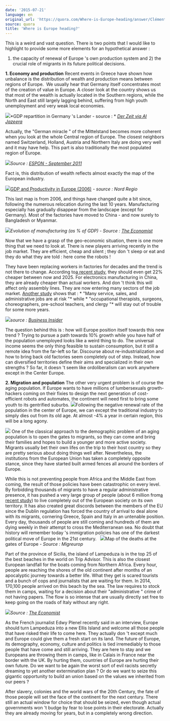 ```yaml
---
date: '2015-07-21'
language: en
original_url: 'https://quora.com/Where-is-Europe-heading/answer/Clément-Renaud'
source: quora
title: 'Where is Europe heading?'
---
```


This is a weird and vast question. There is two points that I would like
to highlight to provide some more elements for an hypothetical answer : 
1) the capacity of renewal of Europe 's own production system and 2) the
crucial role of migrants in its future political decisions. 
 
**1. Economy and production** 
Recent events in Greece have shown how unbalance is the distribution of
wealth and production means between regions of Europe.  We usually hear
that Germany itself concentrates most of the creation of value in
Europe. A closer look at the country shows us that most of the wealth is
actually located in the Southern regions, while the North and East still
largely lagging behind, suffering from high youth unemployment and very
weak local economies. 
 
![](/{{site.base_url}}/img/quora/main-qimg-4f0ea004cc1d02b7100cae91aac7390c-c.png)*GDP repartition in
Germany 's Lander - source : * [*Der Zeit via Al
Jazeera*](http://america.aljazeera.com/opinions/2014/11/germany-berlin-wallfallunificationeconomics.html) 
 
Actually, the  "German miracle " of the Mittelstand becomes more
coherent when you look at the whole Central region of Europe. The
closest neighbors named Switzerland, Holland, Austria and Northern Italy
are doing very well and it may have help. This part is also
traditionally the most populated region of Europe.   
 
![](/{{site.base_url}}/img/quora/main-qimg-07c3ffc0ba3166e21292d8df6c4ecb0e.png)*Source :* [*ESPON -
September
2011*](http://www.espon.eu/main/Menu_Publications/Menu_MapsOfTheMonth/map1103.html)
 
 
Fact is, this distribution of wealth reflects almost exactly the map of
the European industry. 
 
![](/{{site.base_url}}/img/quora/main-qimg-3a3b9acaa5390f15e5109b4bbeb5b2d5.png)[GDP and Productivity
in Europe
(2006)](http://www.nordregio.se/en/Maps--Graphs/03-Economy-trade-and-industry/GDP-and-Productivity-in-Europe-2006/)
*- source : Nord Regio* 
 
This last map is from 2006, and things have changed quite a bit since,
following the numerous relocation during the last 10 years.
Manufacturing especially has gradually disappear from the landscape
(except for Germany). Most of the factories have moved to China - and
now surely to Bangladesh or Myanmar. 
 
![](/{{site.base_url}}/img/quora/main-qimg-54cabbb989a56c4f00ff0e833d905bc5.png)*Evolution of
manufacturing (as % of GDP) - Source :* [*The
Economist*](http://www.economist.com/node/21552567) 
 
Now that we have a grasp of the geo-economic situation, there is one
more thing that we need to look at. There is new players arriving
recently in the job market. They are efficient, cheap and silent ; they
don 't sleep or eat and they do what they are told : here come the
robots ! 
 
They have been replacing workers in factories for decades and the trend
is not there to change. According to[a recent
study](http://www.reuters.com/article/2015/02/10/us-manufacturers-robots-idUSKBN0LE00720150210),
they should even get 22% cheaper between now and 2025. For electronics
manufacturing in China, they are already cheaper than actual workers.
And don 't think this will affect only assembly lines. They are now
entering many sectors of the job market. [Another
study](http://www.businessinsider.com/jobs-replaced-by-robots-2015-5#ixzz3gT7ebNH4)
shows that : * "Many service, sales, and administrative jobs are at
risk "* while * "occupational therapists, surgeons, choreographers,
pre-school teachers, and clergy "* will stay out of trouble for some
more years.  
 
![](/{{site.base_url}}/img/quora/main-qimg-f7e7661c3034d123f2983c6f96e20c26.png)*source :* [*Business
Insider*](http://www.businessinsider.com/jobs-replaced-by-robots-2015-5#ixzz3gT7ebNH4) 
 
The question behind this is : how will Europe position itself towards
this new trend ? Trying to pursue a path towards 10% growth while you
have half of the population unemployed looks like a weird thing to do.
The universal income seems the only thing feasible to sustain
consumption, but it still a remote idea from the far-left so far.
Discourse about re-industrialization and how to bring back old factories
seem completely out of step. Instead, how can diversified territories
define their aims and specialized in their own strengths ? So far, it
doesn 't seem like ordoliberalism can work anywhere except in the Center
Europe.  
 
**2. Migration and population** 
The other very urgent problem is of course the aging population. If
Europe wants to have millions of lumbersexuals growth-hackers coming on
their fixies to design the next generation of cost-efficient robots and
automates, the continent will need first to bring some youth to its
gentrified suburbs. 
![](/{{site.base_url}}/img/quora/main-qimg-b4c08c4c20214fc80aa8f10d473a7b67.png)Following the
negative renewal rate of the population in the center of Europe, we can
except the traditional industry to simply dies out from its old age. At
almost -4% a year in certain region, this will be a long agony. 
 
![](/{{site.base_url}}/img/quora/main-qimg-d4a5e5d318916b6770a76ae3e27e4ec7.png) 
One of the classical approach to the demographic problem of an aging
population is to open the gates to migrants, so they can come and bring
their families and hopes to build a younger and more active society.
Migrants usually bet their own lifes on the trip to their host country
so they are pretty serious about doing things well after. Nevertheless,
the institutions from the European Union has taken a completely opposite
stance, since they have started built armed fences all around the
borders of Europe. 
 
While this is not preventing people from Africa and the Middle East from
coming, the result of those policies have been catastrophic on every
level. By forbidding thousands of migrants to have a regular
administrative presence, it has pushed a very large group of people
(about 6 million from[a recent
study](http://www.ohchr.org/Documents/HRBodies/CMW/Discussions/2013/DGDMigrationData_PICUM_2013.pdf))
to live completely out of the European society on its own territory. It
has also created great discords between the members of the EU since the
Dublin regulation has forced the country of arrival to deal alone with
its migrants, cornering Greece, Spain and Italy in an untenable
position. Every day, thousands of people are still coming and hundreds
of them are dying weekly in their attempt to cross the Mediterranean
sea. No doubt that history will remember today 's immigration policies
has one of the darkest political move of Europe in the 21st century. 
  
![](/{{site.base_url}}/img/quora/main-qimg-ce05d6d5899b4a012899a2822917edb9-c.png)Map of the deaths
at the gates of Europe *- Source : Migreurop* 
 
Part of the province of Sicilia, the island of Lampeduza is in the top
25 of the best beaches in the world on Trip Advisor. This is also the
closest European landfall for the boats coming from Northern Africa.
Every hour, people are reaching the shores of the old continent after
months of an apocalyptic journey towards a better life. What they get is
scared tourists and a bunch of cops and journalists that are waiting for
them. In 2014, 170,100 people arrived on this beach by the sea. The law
requires to stock them in camps, waiting for a decision about their
 "administrative " crime of not having papers. The flow is so intense
that are usually directly set free to keep going on the roads of Italy
without any right. 
 
![](/{{site.base_url}}/img/quora/main-qimg-cea53cdf095d77345d590f9cfea704d1.png)*Source :* [*The
Economist*](http://www.economist.com/blogs/graphicdetail/2015/05/graphics) 
 
As the French journalist Edwy Plenel recently said in an interview,
Europe should turn Lampeduza into a new Ellis Island and welcome all
those people that have risked their life to come here. They actually
don 't except much and Europe could give them a fresh start on its land.
The future of Europe, its demography, economy, culture and politics is
tied irremediably to those people that have come and still arriving.
They are here to stay and we Europeans are throwing them in camps, like
in Calais in France near the border with the UK. By hurting them,
countries of Europe are hurting their own future. Do we want to be again
the worst sort of evil racists secretly dreaming to yet another
extermination plan ? Or do we want to seize this gigantic opportunity to
build an union based on the values we inherited from our peers ? 
 
After slavery, colonies and the world wars of the 20th Century, the fate
of those people will set the face of the continent for the next century.
There still an actual window for choice that should be seized, even
though actual governments won 't budge by fear to lose points in their
electorate. Actually they are already moving for years, but in a
completely wrong direction.
